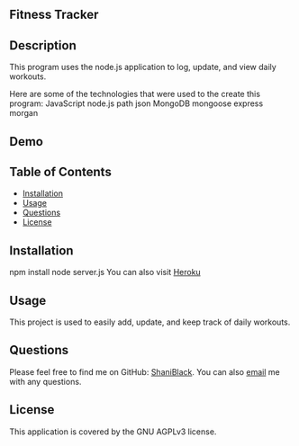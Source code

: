 ## Fitness Tracker

## Description
This program uses the node.js application to log, update, and view daily workouts.

Here are some of the technologies that were used to the create this program:
JavaScript
node.js
path
json
MongoDB
mongoose
express
morgan


## Demo

## Table of Contents
  * [Installation](#installation)
  * [Usage](#usage)
  * [Questions](#questions)
  * [License](#license)


## Installation
npm install
node server.js
You can also visit [Heroku](https://sheltered-citadel-65249.herokuapp.com/)

## Usage
This project is used to easily add, update, and keep track of daily workouts.

## Questions
Please feel free to find me on GitHub: [ShaniBlack](https://github.com/ShaniBlack).
You can also [email](shaniblack2004@gmail.com) me with any questions.
## License
This application is covered by the GNU AGPLv3 license.